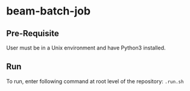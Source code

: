 # beam-batch-job

## Pre-Requisite
User must be in a Unix environment and have Python3 installed.

## Run
To run, enter following command at root level of the repository: `.run.sh`
